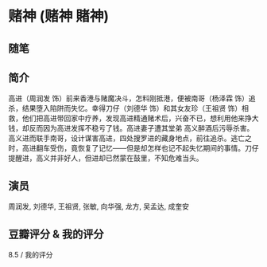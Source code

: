 # 赌神 (赌神 賭神)

## 随笔

## 简介

高进（周润发 饰）前来香港与赌魔决斗，怎料刚抵港，便被南哥（杨泽霖 饰）追杀，结果堕入陷阱而失忆。幸得刀仔（刘德华 饰）和其女友珍（王祖贤 饰）相救，他们把高进带回家中疗养，发现高进精通赌术后，兴奋不已，想利用他来挣大钱，却反而因为高进发挥不稳亏了钱。高进妻子遭其堂弟 高义醉酒后污辱杀害。高义进而联手南哥，设计谋害高进，四处搜罗进的藏身地点，前往追杀。逃亡之时，高进翻车受伤，竟恢复了记忆——但是却怎样也记不起失忆期间的事情。刀仔提醒进，高义并非好人，但进却已然蒙在鼓里，不知危难当头。

## 演员

周润发, 刘德华, 王祖贤, 张敏, 向华强, 龙方, 吴孟达, 成奎安

## 豆瓣评分 & 我的评分

8.5 / 我的评分
